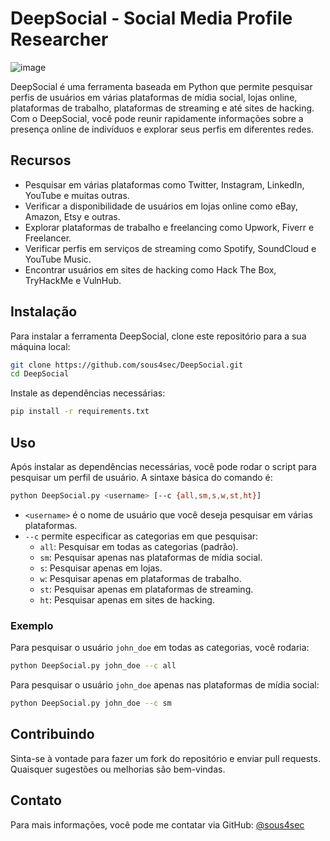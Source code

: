 # DeepSocial - Social Media Profile Researcher

![image](https://github.com/user-attachments/assets/3799de9e-7c35-49fc-a011-4436540cb739)


DeepSocial é uma ferramenta baseada em Python que permite pesquisar perfis de usuários em várias plataformas de mídia social, lojas online, plataformas de trabalho, plataformas de streaming e até sites de hacking. Com o DeepSocial, você pode reunir rapidamente informações sobre a presença online de indivíduos e explorar seus perfis em diferentes redes.

## Recursos
- Pesquisar em várias plataformas como Twitter, Instagram, LinkedIn, YouTube e muitas outras.
- Verificar a disponibilidade de usuários em lojas online como eBay, Amazon, Etsy e outras.
- Explorar plataformas de trabalho e freelancing como Upwork, Fiverr e Freelancer.
- Verificar perfis em serviços de streaming como Spotify, SoundCloud e YouTube Music.
- Encontrar usuários em sites de hacking como Hack The Box, TryHackMe e VulnHub.

## Instalação
Para instalar a ferramenta DeepSocial, clone este repositório para a sua máquina local:

```bash
git clone https://github.com/sous4sec/DeepSocial.git
cd DeepSocial
```

Instale as dependências necessárias:

```bash
pip install -r requirements.txt
```

## Uso
Após instalar as dependências necessárias, você pode rodar o script para pesquisar um perfil de usuário. A sintaxe básica do comando é:

```bash
python DeepSocial.py <username> [--c {all,sm,s,w,st,ht}]
```

- `<username>` é o nome de usuário que você deseja pesquisar em várias plataformas.
- `--c` permite especificar as categorias em que pesquisar:
  - `all`: Pesquisar em todas as categorias (padrão).
  - `sm`: Pesquisar apenas nas plataformas de mídia social.
  - `s`: Pesquisar apenas em lojas.
  - `w`: Pesquisar apenas em plataformas de trabalho.
  - `st`: Pesquisar apenas em plataformas de streaming.
  - `ht`: Pesquisar apenas em sites de hacking.

### Exemplo
Para pesquisar o usuário `john_doe` em todas as categorias, você rodaria:

```bash
python DeepSocial.py john_doe --c all
```

Para pesquisar o usuário `john_doe` apenas nas plataformas de mídia social:

```bash
python DeepSocial.py john_doe --c sm
```

## Contribuindo
Sinta-se à vontade para fazer um fork do repositório e enviar pull requests. Quaisquer sugestões ou melhorias são bem-vindas.

## Contato
Para mais informações, você pode me contatar via GitHub: [@sous4sec](https://github.com/sous4sec)

